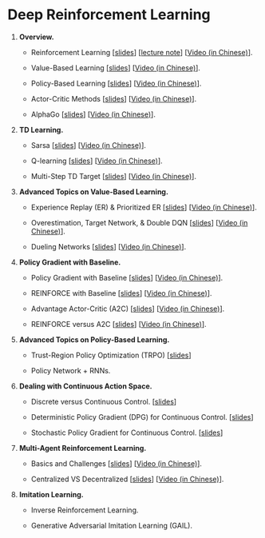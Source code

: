 # Deep Reinforcement Learning




1. **Overview.**


    * Reinforcement Learning 
    [[slides](https://github.com/wangshusen/DRL/blob/master/Slides/1_Basics_1.pdf)] 
    [[lecture note](https://github.com/wangshusen/DeepLearning/blob/master/LectureNotes/DRL/DRL.pdf)] 
    [[Video (in Chinese)](https://youtu.be/vmkRMvhCW5c)].

    * Value-Based Learning 
    [[slides](https://github.com/wangshusen/DRL/blob/master/Slides/1_Basics_2.pdf)] 
    [[Video (in Chinese)](https://youtu.be/jflq6vNcZyA)].

    * Policy-Based Learning 
    [[slides](https://github.com/wangshusen/DRL/blob/master/Slides/1_Basics_3.pdf)] 
    [[Video (in Chinese)](https://youtu.be/qI0vyfR2_Rc)].

    * Actor-Critic Methods 
    [[slides](https://github.com/wangshusen/DRL/blob/master/Slides/1_Basics_4.pdf)] 
    [[Video (in Chinese)](https://youtu.be/xjd7Jq9wPQY)].

    * AlphaGo 
    [[slides](https://github.com/wangshusen/DRL/blob/master/Slides/1_Basics_5.pdf)] 
    [[Video (in Chinese)](https://youtu.be/zHojAp5vkRE)].
    
    



2. **TD Learning.**
    
    * Sarsa
    [[slides](https://github.com/wangshusen/DRL/blob/master/Slides/2_TD_1.pdf)] 
    [[Video (in Chinese)](https://youtu.be/-cYWdUubB6Q)].
    
    * Q-learning
    [[slides](https://github.com/wangshusen/DRL/blob/master/Slides/2_TD_2.pdf)] 
    [[Video (in Chinese)](https://youtu.be/Ymy2w3DGn2U)].
    
    * Multi-Step TD Target
    [[slides](https://github.com/wangshusen/DRL/blob/master/Slides/2_TD_3.pdf)] 
    [[Video (in Chinese)](https://youtu.be/UqTP138IATc)].
    
    
    


3. **Advanced Topics on Value-Based Learning.**


    * Experience Replay (ER) & Prioritized ER
    [[slides](https://github.com/wangshusen/DRL/blob/master/Slides/3_DQN_1.pdf)]
    [[Video (in Chinese)](https://youtu.be/rhslMPmj7SY)].
    
    * Overestimation, Target Network, & Double DQN
    [[slides](https://github.com/wangshusen/DRL/blob/master/Slides/3_DQN_2.pdf)] 
    [[Video (in Chinese)](https://youtu.be/X2-56QN79zc)].
    
    * Dueling Networks
    [[slides](https://github.com/wangshusen/DRL/blob/master/Slides/3_DQN_3.pdf)]
    [[Video (in Chinese)](https://youtu.be/DBux6cA0EoM)].




4. **Policy Gradient with Baseline.**


    * Policy Gradient with Baseline
    [[slides](https://github.com/wangshusen/DRL/blob/master/Slides/4_Policy_1.pdf)]
    [[Video (in Chinese)](https://youtu.be/yNEqbptitZs)].
    
    * REINFORCE with Baseline
    [[slides](https://github.com/wangshusen/DRL/blob/master/Slides/4_Policy_2.pdf)]
    [[Video (in Chinese)](https://youtu.be/Ob78ADXTQNo)].
    
    * Advantage Actor-Critic (A2C)
    [[slides](https://github.com/wangshusen/DRL/blob/master/Slides/4_Policy_3.pdf)]
    [[Video (in Chinese)](https://youtu.be/mtT4TSGSon8)].
    
    * REINFORCE versus A2C
    [[slides](https://github.com/wangshusen/DRL/blob/master/Slides/4_Policy_4.pdf)]
    [[Video (in Chinese)](https://youtu.be/hN9WMIMMeAI)].
    


5. **Advanced Topics on Policy-Based Learning.**
    
    * Trust-Region Policy Optimization (TRPO)
    [[slides](https://github.com/wangshusen/DRL/blob/master/Slides/5_Policy_1.pdf)]
    
    * Policy Network + RNNs.



6. **Dealing with Continuous Action Space.**


    * Discrete versus Continuous Control.
    [[slides](https://github.com/wangshusen/DRL/blob/master/Slides/6_Continuous_1.pdf)] 

    * Deterministic Policy Gradient (DPG) for Continuous Control.
    [[slides](https://github.com/wangshusen/DRL/blob/master/Slides/6_Continuous_2.pdf)] 

    * Stochastic Policy Gradient for Continuous Control.
    [[slides](https://github.com/wangshusen/DRL/blob/master/Slides/6_Continuous_3.pdf)] 
    
    

7. **Multi-Agent Reinforcement Learning.**


    * Basics and Challenges 
    [[slides](https://github.com/wangshusen/DRL/blob/master/Slides/7_MARL_1.pdf)] 
    [[Video (in Chinese)](https://youtu.be/KN-XMQFTD0o)].

    * Centralized VS Decentralized 
    [[slides](https://github.com/wangshusen/DRL/blob/master/Slides/7_MARL_2.pdf)] 
    [[Video (in Chinese)](https://youtu.be/0HV1hsjd1y8)].



8. **Imitation Learning.**


    * Inverse Reinforcement Learning.
    
    * Generative Adversarial Imitation Learning (GAIL).


